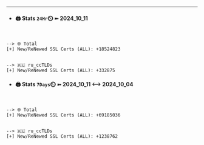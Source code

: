 

---
- #### 🖨️ **Stats** `24Hr`⏲️ ➼ 2024_10_11
```console


--> 🌐 Total
[+] New/ReNewed SSL Certs (ALL): +18524823


--> 🇷🇺 ru_ccTLDs
[+] New/ReNewed SSL Certs (ALL): +332875

```

- #### 🖨️ **Stats** `7Days`⏲️ ➼ 2024_10_11 <--> 2024_10_04
```console


--> 🌐 Total
[+] New/ReNewed SSL Certs (ALL): +69185036


--> 🇷🇺 ru_ccTLDs
[+] New/ReNewed SSL Certs (ALL): +1238762

```

